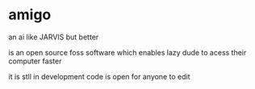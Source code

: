 # amigo
an ai like JARVIS but better

is an open source foss software which enables lazy dude to acess their computer faster 

it is stll in development
code is open for anyone to edit
